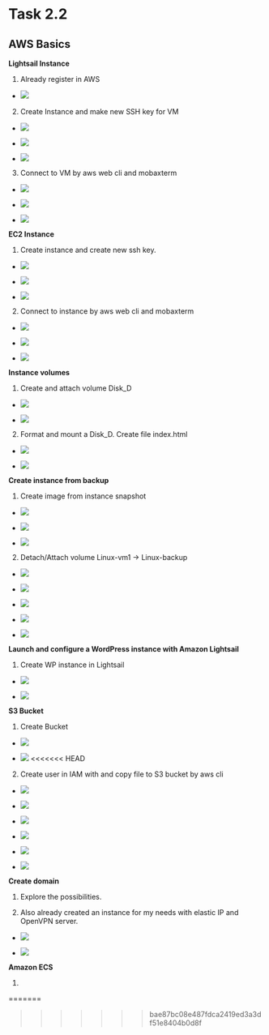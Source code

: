 # Task 2.2

## AWS Basics

**Lightsail Instance**

1. Already register in AWS 

* ![](img/LS1.png)

2. Create Instance and make new SSH key for VM

* ![](img/LS2.png)

* ![](img/LS3.png)

* ![](img/LS4.png)

3. Connect to VM by aws web cli and mobaxterm

* ![](img/LS5.png)

* ![](img/LS6.png)

* ![](img/LS7.png)

**EC2 Instance**
 
1. Create instance and create new ssh key.

* ![](img/EC1.png)

* ![](img/EC2.png)

* ![](img/EC3.png)

2. Connect to instance by aws web cli and mobaxterm

* ![](img/EC4.png)

* ![](img/EC5.png)

* ![](img/EC6.png)

**Instance volumes**

1. Create and attach volume Disk_D

* ![](img/vol1.png)

* ![](img/vol2.png)

2. Format and mount a Disk_D. Create file index.html

* ![](img/vol3.png)

* ![](img/vol4.png)

**Create instance from backup**

1. Create image from instance snapshot

* ![](img/bck1.png)

* ![](img/bck2.png)

* ![](img/bck3.png)

2. Detach/Attach volume Linux-vm1 -> Linux-backup

* ![](img/bck4.png)

* ![](img/bck5.png)

* ![](img/bck6.png)

* ![](img/bck7.png)

* ![](img/bck8.png)



**Launch and configure a WordPress instance with Amazon Lightsail**

1. Create WP instance in Lightsail

* ![](img/wp1.png)

* ![](img/wp2.png)

**S3 Bucket**

1. Create Bucket

* ![](img/bucket1.png)

* ![](img/bucket2.png)
<<<<<<< HEAD

2. Create user in IAM with and copy file to S3 bucket by aws cli

* ![](img/cli1.png)

* ![](img/cli2.png)

* ![](img/cli3.png)

* ![](img/cli4.png)

* ![](img/cli5.png)

* ![](img/cli6.png)

**Create domain**

1. Explore the possibilities.

2. Also already created an instance for my needs with elastic IP and OpenVPN server.

* ![](img/vpn1.png)

* ![](img/vpn2.png)


**Amazon ECS**

1. 
=======
>>>>>>> bae87bc08e487fdca2419ed3a3df51e8404b0d8f
